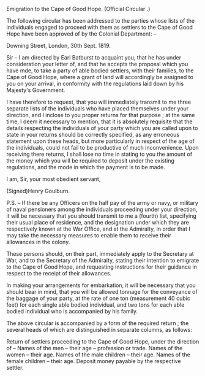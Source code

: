 Emigration to the Cape of Good Hope. (Official Circular .)The following circular has been addressed to the parties whose lists of the individuals engaged to proceed with them as settlers to the Cape of Good Hope have been approved of by the Colonial Department: –Downing Street, London, 30th Sept. 1819.Sir – I am directed by Earl Batburst to acquaint you, that he has under consideration your letter of, and that he accepts the proposal which you have mde, to take a party of able bodied settlers, with their families, to the Cape of Good Hope, where a grant of land will accordingly be assigned to you on your arrival, in conformity with the regulations laid down by his Majesty's Government.I have therefore to request, that you will immediately transmit to me three separate lists of the individuals who have placed themselves under your direction, and I inclose to you proper returns for that purpose ; at the same time, I deem it necessary to mention, that it is absolutely requisite that the details respecting the individuals of your party which you are called upon to state in your returns should be correctly specified, as any erroneous statement upon these heads, but more particularly in respect of the age of the individuals, could not fail to be productive of much inconvenience. Upon receiving there returns, I shall lose no time in stating to you the amount of the money which you will be required to deposit under the existing regulations, and the mode in which the payment is to be made.I am, Sir, your most obedient servant,(Signed)Henry Goulburn.P.S. – If there be any Officers on the half pay of the army or navy, or military of naval pensioners among the individuals proceeding under your direction, it will be necessary that you should transmit to me a (fourth) list, specifying their usual place of residence, and the designation under which they are respectively known at the War Office, and at the Admiralty, in order that I may take the necessary measures to enable them to receive their allowances in the colony.These persons should, on their part, immediately apply to the Secretary at War, and to the Secretary of the Admiralty, stating their intention to emigrate to the Cape of Good Hope, and requesting instructions for their guidance in respect to the receipt of their allowances.In making your arrangements for embarkation, it will be necessary that you should bear in mind, that you will be allowed tonnage for the conveyance of the baggage of your party, at the rate of one ton (measurement 40 cubic feet) for each single able bodied individual, and two tons for each able bodied individual who is accompanied by his family.The above circular is accompanied by a form of the required return ; the several heads of which are distinguished in separate columns, as follows:Return of settlers proceeding to the Cape of Good Hope, under the direction of – Names of the men – their age – profession or trade. Names of the women – their age. Names of the male children – their age. Names of the female children – their age. Deposit money payable by the respective settler.